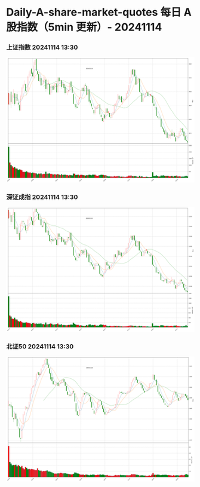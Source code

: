 
# Daily-A-share-market-quotes 每日 A 股指数（5min 更新）- 20241114

### 上证指数 20241114 13:30
![](./fig/2024/11/20241114-sh000001.png)

### 深证成指 20241114 13:30
![](./fig/2024/11/20241114-sz399001.png)

### 北证50 20241114 13:30
![](./fig/2024/11/20241114-bj899050.png)
